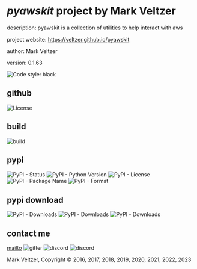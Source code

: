 # *pyawskit* project by Mark Veltzer

description: pyawskit is a collection of utilities to help interact with aws

project website: https://veltzer.github.io/pyawskit

author: Mark Veltzer

version: 0.1.63

![Code style: black](https://img.shields.io/badge/code%20style-black-000000.svg)

## github

![License](https://img.shields.io/github/license/veltzer/pytconf)

## build

![build](https://github.com/veltzer/pyawskit/workflows/build/badge.svg)

## pypi

![PyPI - Status](https://img.shields.io/pypi/status/pyawskit)
![PyPI - Python Version](https://img.shields.io/pypi/pyversions/pyawskit)
![PyPI - License](https://img.shields.io/pypi/l/pyawskit)
![PyPI - Package Name](https://img.shields.io/pypi/v/pyawskit)
![PyPI - Format](https://img.shields.io/pypi/format/pyawskit)

## pypi download

![PyPI - Downloads](https://img.shields.io/pypi/dd/pyawskit)
![PyPI - Downloads](https://img.shields.io/pypi/dw/pyawskit)
![PyPI - Downloads](https://img.shields.io/pypi/dm/pyawskit)



## contact me
[mailto](mailto:mark.veltzer@gmail.com)
![gitter](https://img.shields.io/gitter/room/veltzer/mark.veltzer)
![discord](https://img.shields.io/discord/719336281624281119)
![discord](https://img.shields.io/discord/719336282194444302)

Mark Veltzer, Copyright © 2016, 2017, 2018, 2019, 2020, 2021, 2022, 2023
